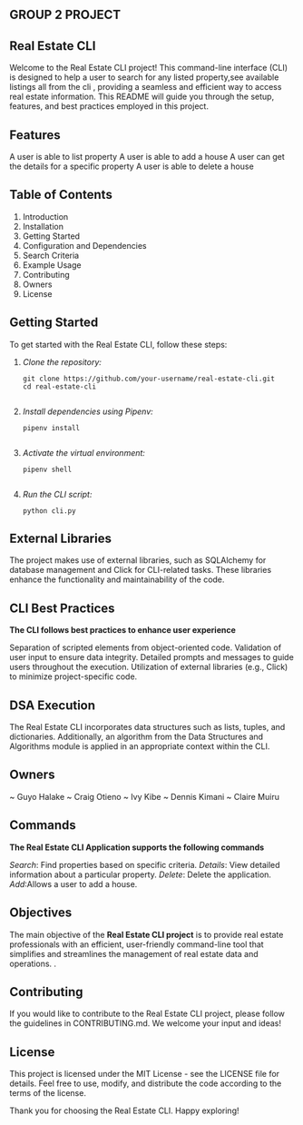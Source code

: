 ## GROUP 2 PROJECT ##

## Real Estate CLI ##
Welcome to the Real Estate CLI project! This command-line interface (CLI) is designed to help a user to search for any listed property,see available listings all from the cli , providing a seamless and efficient way to access real estate information. This README will guide you through the setup, features, and best practices employed in this project.

## Features
A user is able to list property
A user is able to add a house
A user can get the details for a specific property
A user is able to delete a house 

## Table of Contents ##
1. Introduction
2. Installation
3. Getting Started
4. Configuration and Dependencies
5. Search Criteria
6. Example Usage
7. Contributing
8. Owners
9. License

## Getting Started ##
To get started with the Real Estate CLI, follow these steps:

1. *Clone the repository:*

    ~~~bash~~~
    git clone https://github.com/your-username/real-estate-cli.git
    cd real-estate-cli
    

2. *Install dependencies using Pipenv:*

    ~~~bash~~~
    pipenv install
    

3. *Activate the virtual environment:*

    ~~~bash~~~
    pipenv shell
    

4. *Run the CLI script:*

    ~~~ bash~~~
    python cli.py 
    
## External Libraries ##
The project makes use of external libraries, such as SQLAlchemy for database management and Click for CLI-related tasks. These libraries enhance the functionality and maintainability of the code.


## CLI Best Practices ##
**The CLI follows best practices to enhance user experience**

Separation of scripted elements from object-oriented code.
Validation of user input to ensure data integrity.
Detailed prompts and messages to guide users throughout the execution.
Utilization of external libraries (e.g., Click) to minimize project-specific code.

## DSA Execution ##
The Real Estate CLI incorporates data structures such as lists, tuples, and dictionaries. Additionally, an algorithm from the Data Structures and Algorithms module is applied in an appropriate context within the CLI.

## Owners ##
~ Guyo Halake
~ Craig Otieno
~ Ivy Kibe
~ Dennis Kimani
~ Claire Muiru

## Commands ##
**The Real Estate CLI Application supports the following commands**

*Search*: Find properties based on specific criteria.
*Details*: View detailed information about a particular property.
*Delete*: Delete the application.
*Add*:Allows a user to add a house.

## Objectives ##
The main objective of the **Real Estate CLI project** is to provide real estate professionals with an efficient, user-friendly command-line tool that simplifies and streamlines the management of real estate data and operations.
.

## Contributing ##
If you would like to contribute to the Real Estate CLI project, please follow the guidelines in CONTRIBUTING.md. We welcome your input and ideas!

## License ##
This project is licensed under the MIT License - see the LICENSE file for details. Feel free to use, modify, and distribute the code according to the terms of the license.

Thank you for choosing the Real Estate CLI. Happy exploring!




